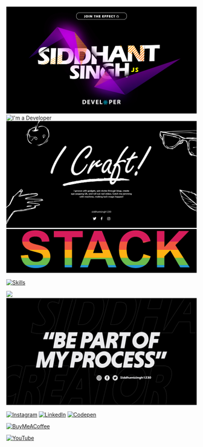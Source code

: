 ![I'm a Developer](assets/siddhant.png)
![I'm a Developer](assets/makingwords.gif)
![I'm a Developer](assets/craft.png)
![I'm a Developer](assets/Stack.png)

[![Skills](https://skillicons.dev/icons?i=aws,gcp,react,ae,anaconda,babel,bootstrap,blender,c,cs,cpp,css,django,docker,express,figma,fastapi,firebase,flask,git,graphql,html,java,js,jenkins,jest,jquery,materialui,mongodb,mysql,netlify,nextjs,nodejs,npm,notion,opencv,p5js,ps,php,postman,pr,prisma,redis,py,pytorch,redux,remix,sass,sklearn,supabase,tailwind,tensorflow,threejs,ts,vercel,vite,webpack&perline=15)](https://github.com/siddhantsingh1230)

[![](https://visitcount.itsvg.in/api?id=Siddhantsingh1230&icon=2&color=12)](https://github.com/siddhantsingh1230)
![I'm a Developer](assets/process.png)

[![Instagram](https://skillicons.dev/icons?i=instagram)](https://instagram.com/siddhantsingh1230) [![LinkedIn](https://skillicons.dev/icons?i=linkedin)](https://linkedin.com/in/siddhantsingh1230) [![Codepen](https://skillicons.dev/icons?i=codepen)](https://codepen.io/siddhantsingh1230)

[![BuyMeACoffee](https://img.shields.io/badge/Buy%20Me%20a%20Coffee-ffdd00?style=for-the-badge&logo=buy-me-a-coffee&logoColor=black)](https://buymeacoffee.com/siddhantsingh)

[![YouTube](https://img.shields.io/badge/YouTube-%23FF0000.svg?logo=YouTube&logoColor=white)](https://youtube.com/@CultZeroOfficial) 


